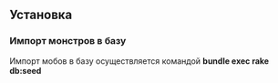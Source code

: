 ## Установка

### Импорт монстров в базу

Импорт мобов в базу осуществляется командой **bundle exec rake db:seed**
